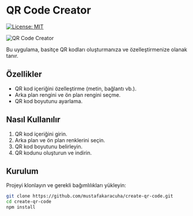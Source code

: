 # QR Code Creator

[![License: MIT](https://img.shields.io/badge/License-MIT-yellow.svg)](https://opensource.org/licenses/MIT)

![QR Code Creator](qr-code-creator.png)

Bu uygulama, basitçe QR kodları oluşturmanıza ve özelleştirmenize olanak tanır.

## Özellikler

- QR kod içeriğini özelleştirme (metin, bağlantı vb.).
- Arka plan rengini ve ön plan rengini seçme.
- QR kod boyutunu ayarlama.

## Nasıl Kullanılır

1. QR kod içeriğini girin.
2. Arka plan ve ön plan renklerini seçin.
3. QR kod boyutunu belirleyin.
4. QR kodunu oluşturun ve indirin.

## Kurulum

Projeyi klonlayın ve gerekli bağımlılıkları yükleyin:

```bash
git clone https://github.com/mustafakaracuha/create-qr-code.git
cd create-qr-code
npm install
